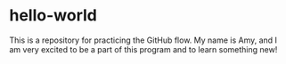 # hello-world
This is a repository for practicing the GitHub flow.
My name is Amy, and I am very excited to be a part of this program and to learn something new!
